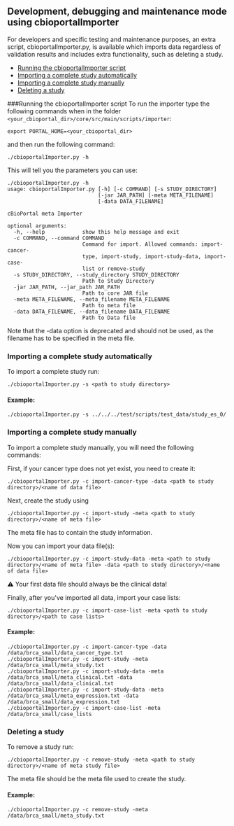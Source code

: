 ## Development, debugging and maintenance mode using cbioportalImporter
For developers and specific testing and maintenance purposes, an extra script, cbioportalImporter.py, is available which imports data regardless of validation results and includes extra functionality, such as deleting a study. 

* [Running the cbioportalImporter script](#running-the-cbioportalimporter-script)
* [Importing a complete study automatically](#importing-a-complete-study-automatically)
* [Importing a complete study manually](#importing-a-complete-study-manually)
* [Deleting a study](#deleting-a-study)

###Running the cbioportalImporter script
To run the importer type the following commands when in the folder `<your_cbioportal_dir>/core/src/main/scripts/importer`: 

```
export PORTAL_HOME=<your_cbioportal_dir>
```

and then run the following command:
```
./cbioportalImporter.py -h
```
This will tell you the parameters you can use: 

```
./cbioportalImporter.py -h
usage: cbioportalImporter.py [-h] [-c COMMAND] [-s STUDY_DIRECTORY]
                             [-jar JAR_PATH] [-meta META_FILENAME]
                             [-data DATA_FILENAME]

cBioPortal meta Importer

optional arguments:
  -h, --help            show this help message and exit
  -c COMMAND, --command COMMAND
                        Command for import. Allowed commands: import-cancer-
                        type, import-study, import-study-data, import-case-
                        list or remove-study
  -s STUDY_DIRECTORY, --study_directory STUDY_DIRECTORY
                        Path to Study Directory
  -jar JAR_PATH, --jar_path JAR_PATH
                        Path to core JAR file
  -meta META_FILENAME, --meta_filename META_FILENAME
                        Path to meta file
  -data DATA_FILENAME, --data_filename DATA_FILENAME
                        Path to Data file
```
Note that the -data option is deprecated and should not be used, as the filename has to be specified in the meta file.

### Importing a complete study automatically 
To import a complete study run: 
```
./cbioportalImporter.py -s <path to study directory>
```

#### Example:
```
./cbioportalImporter.py -s ../../../test/scripts/test_data/study_es_0/
```
 
### Importing a complete study manually 
To import a complete study manually, you will need the following commands:

First, if your cancer type does not yet exist, you need to create it:
```
./cbioportalImporter.py -c import-cancer-type -data <path to study directory>/<name of data file>
```

Next, create the study using
```
./cbioportalImporter.py -c import-study -meta <path to study directory>/<name of meta file>
```
The meta file has to contain the study information.

Now you can import your data file(s): 
```
./cbioportalImporter.py -c import-study-data -meta <path to study directory>/<name of meta file> -data <path to study directory>/<name of data file> 
```
:warning: 
Your first data file should always be the clinical data!

Finally, after you've imported all data, import your case lists:
```
./cbioportalImporter.py -c import-case-list -meta <path to study directory>/<path to case lists>
```

#### Example:
```
./cbioportalImporter.py -c import-cancer-type -data /data/brca_small/data_cancer_type.txt
./cbioportalImporter.py -c import-study -meta /data/brca_small/meta_study.txt
./cbioportalImporter.py -c import-study-data -meta /data/brca_small/meta_clinical.txt -data /data/brca_small/data_clinical.txt
./cbioportalImporter.py -c import-study-data -meta /data/brca_small/meta_expression.txt -data /data/brca_small/data_expression.txt
./cbioportalImporter.py -c import-case-list -meta /data/brca_small/case_lists
```

### Deleting a study
To remove a study run: 
```
./cbioportalImporter.py -c remove-study -meta <path to study directory>/<name of meta study file>
```
The meta file should be the meta file used to create the study.

#### Example:
```
./cbioportalImporter.py -c remove-study -meta /data/brca_small/meta_study.txt
```
